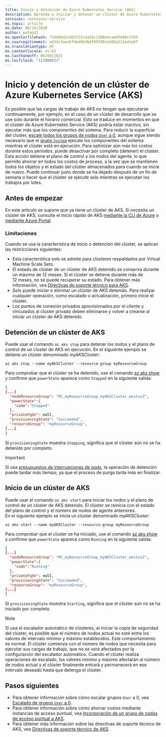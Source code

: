 ```yaml
---
title: Inicio y detención de Azure Kubernetes Service (AKS)
description: Aprenda a iniciar y detener un clúster de Azure Kubernetes Service (AKS).
services: container-service
ms.topic: article
ms.date: 09/24/2020
author: palma21
ms.openlocfilehash: 734986d2c9b372214a54c1308e4ca445940c5f65
ms.sourcegitcommit: a434cfeee5f4ed01d6df897d01e569e213ad1e6f
ms.translationtype: HT
ms.contentlocale: es-ES
ms.lasthandoff: 06/09/2021
ms.locfileid: "111808932"
---
```

# <a name="stop-and-start-an-azure-kubernetes-service-aks-cluster"></a>Inicio y detención de un clúster de Azure Kubernetes Service (AKS)

Es posible que las cargas de trabajo de AKS no tengan que ejecutarse continuamente, por ejemplo, en el caso de un clúster de desarrollo que se use solo durante el horario comercial. Esto se traduce en momentos en que el clúster de Azure Kubernetes Service (AKS) podría estar inactivo, sin ejecutar más que los componentes del sistema. Para reducir la superficie del clúster, [escale todos los grupos de nodos `User` a 0](scale-cluster.md#scale-user-node-pools-to-0), aunque sigue siendo necesario que el [grupo `System`](use-system-pools.md) ejecute los componentes del sistema mientras el clúster está en ejecución. Para optimizar aún más los costos durante estos períodos, puede desactivar por completo (detener) el clúster. Esta acción detiene el plano de control y los nodos del agente, lo que permite ahorrar en todos los costos de proceso, a la vez que se mantienen todos los objetos y el estado del clúster almacenados para cuando se inicie de nuevo. Puede continuar justo donde se ha dejado después de un fin de semana o hacer que el clúster se ejecute solo mientras se ejecutan los trabajos por lotes.

## <a name="before-you-begin"></a>Antes de empezar

En este artículo se supone que ya tiene un clúster de AKS. Si necesita un clúster de AKS, consulte el inicio rápido de AKS [mediante la CLI de Azure][aks-quickstart-cli] o [mediante Azure Portal][aks-quickstart-portal].

### <a name="limitations"></a>Limitaciones

Cuando se usa la característica de inicio o detención del clúster, se aplican las restricciones siguientes:

- Esta característica solo se admite para clústeres respaldados por Virtual Machine Scale Sets.
- El estado de clúster de un clúster de AKS detenido se conserva durante un máximo de 12 meses. Si el clúster se detiene durante más de 12 meses, no se puede recuperar su estado. Para obtener más información, vea [Directivas de soporte técnico para AKS](support-policies.md).
- Solo puede iniciar o eliminar un clúster de AKS detenido. Para realizar cualquier operación, como escalado o actualización, primero inicie el clúster.
- Los puntos de conexión privados aprovisionados por el cliente y vinculados al clúster privado deben eliminarse y volver a crearse al iniciar un clúster de AKS detenido.

## <a name="stop-an-aks-cluster"></a>Detención de un clúster de AKS

Puede usar el comando `az aks stop` para detener los nodos y el plano de control de un clúster de AKS en ejecución. En el siguiente ejemplo se detiene un clúster denominado *myAKSCluster*:

```azurecli-interactive
az aks stop --name myAKSCluster --resource-group myResourceGroup
```

Para comprobar que el clúster se ha detenido, use el comando [az aks show][az-aks-show] y confirme que `powerState` aparece como `Stopped` en la siguiente salida:

```json
{
[...]
  "nodeResourceGroup": "MC_myResourceGroup_myAKSCluster_westus2",
  "powerState":{
    "code":"Stopped"
  },
  "privateFqdn": null,
  "provisioningState": "Succeeded",
  "resourceGroup": "myResourceGroup",
[...]
}
```

Si `provisioningState` muestra `Stopping`, significa que el clúster aún no se ha detenido por completo.

> [!IMPORTANT]
> Si usa [presupuestos de interrupciones de pods](https://kubernetes.io/docs/concepts/workloads/pods/disruptions/), la operación de detención puede tardar más tiempo, ya que el proceso de purga tarda más en finalizar.

## <a name="start-an-aks-cluster"></a>Inicio de un clúster de AKS

Puede usar el comando `az aks start` para iniciar los nodos y el plano de control de un clúster de AKS detenido. El clúster se reinicia con el estado del plano de control y el número de nodos de agente anteriores.  
En el siguiente ejemplo se inicia un clúster denominado *myAKSCluster*:

```azurecli-interactive
az aks start --name myAKSCluster --resource-group myResourceGroup
```

Para comprobar que el clúster se ha iniciado, use el comando [az aks show][az-aks-show] y confirme que `powerState` aparece como `Running` en la siguiente salida:

```json
{
[...]
  "nodeResourceGroup": "MC_myResourceGroup_myAKSCluster_westus2",
  "powerState":{
    "code":"Running"
  },
  "privateFqdn": null,
  "provisioningState": "Succeeded",
  "resourceGroup": "myResourceGroup",
[...]
}
```

Si `provisioningState` muestra `Starting`, significa que el clúster aún no se ha iniciado por completo.

> [!NOTE]
> Si usa el escalador automático de clústeres, al iniciar la copia de seguridad del clúster, es posible que el número de nodos actual no esté entre los valores de intervalo mínimo y máximo establecidos. Este comportamiento es normal. El clúster comienza con el número de nodos que necesita para ejecutar sus cargas de trabajo, que no se verá afectados por la configuración del escalador automático. Cuando el clúster realiza operaciones de escalado, los valores mínimo y máximo afectarán al número de nodos actual y el clúster finalmente entrará y permanecerá en ese intervalo deseado hasta que detenga el clúster.

## <a name="next-steps"></a>Pasos siguientes

- Para obtener información sobre cómo escalar grupos `User` a 0, vea [Escalado de grupos `User` a 0](scale-cluster.md#scale-user-node-pools-to-0).
- Para obtener información sobre cómo ahorrar costos mediante instancias de acceso puntual, vea [Incorporación de un grupo de nodos de acceso puntual a AKS](spot-node-pool.md).
- Para obtener más información sobre las directivas de soporte técnico de AKS, vea [Directivas de soporte técnico de AKS](support-policies.md).

<!-- LINKS - external -->

<!-- LINKS - internal -->
[aks-quickstart-cli]: kubernetes-walkthrough.md
[aks-quickstart-portal]: kubernetes-walkthrough-portal.md
[install-azure-cli]: /cli/azure/install-azure-cli
[az-extension-add]: /cli/azure/extension#az_extension_add
[az-extension-update]: /cli/azure/extension#az_extension_update
[az-feature-register]: /cli/azure/feature#az_feature_register
[az-feature-list]: /cli/azure/feature#az_feature_list
[az-provider-register]: /cli/azure/provider#az_provider_register
[az-aks-show]: /cli/azure/aks#az_aks_show
